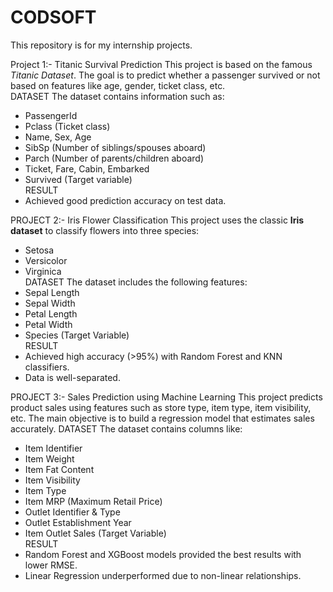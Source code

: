 # CODSOFT
This repository is for my internship projects.

Project 1:- Titanic Survival Prediction
This project is based on the famous *Titanic Dataset*. The goal is to predict whether a passenger survived or not based on features like age, gender, ticket class, etc.  
DATASET
The dataset contains information such as:
- PassengerId  
- Pclass (Ticket class)  
- Name, Sex, Age  
- SibSp (Number of siblings/spouses aboard)  
- Parch (Number of parents/children aboard)  
- Ticket, Fare, Cabin, Embarked  
- Survived (Target variable)  
RESULT
- Achieved good prediction accuracy on test data.  

PROJECT 2:- Iris Flower Classification
This project uses the classic **Iris dataset** to classify flowers into three species:  
- Setosa  
- Versicolor  
- Virginica  
DATASET
The dataset includes the following features:  
- Sepal Length  
- Sepal Width  
- Petal Length  
- Petal Width  
- Species (Target Variable)  
RESULT
- Achieved high accuracy (>95%) with Random Forest and KNN classifiers.  
- Data is well-separated.

PROJECT 3:- Sales Prediction using Machine Learning
This project predicts product sales using features such as store type, item type, item visibility, etc. The main objective is to build a regression model that estimates sales accurately.
DATASET
The dataset contains columns like:  
- Item Identifier  
- Item Weight  
- Item Fat Content  
- Item Visibility  
- Item Type  
- Item MRP (Maximum Retail Price)  
- Outlet Identifier & Type  
- Outlet Establishment Year  
- Item Outlet Sales (Target Variable)    
RESULT
- Random Forest and XGBoost models provided the best results with lower RMSE.  
- Linear Regression underperformed due to non-linear relationships.  
